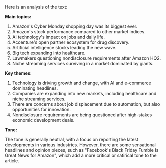 Here is an analysis of the text:

**Main topics:**

1. Amazon's Cyber Monday shopping day was its biggest ever.
2. Amazon's stock performance compared to other market indices.
3. AI technology's impact on jobs and daily life.
4. Accenture's open partner ecosystem for drug discovery.
5. Artificial intelligence stocks leading the new wave.
6. Big tech expanding into healthcare.
7. Lawmakers questioning nondisclosure requirements after Amazon HQ2.
8. Niche streaming services surviving in a market dominated by giants.

**Key themes:**

1. Technology is driving growth and change, with AI and e-commerce dominating headlines.
2. Companies are expanding into new markets, including healthcare and niche streaming services.
3. There are concerns about job displacement due to automation, but also opportunities for innovation.
4. Nondisclosure requirements are being questioned after high-stakes economic development deals.

**Tone:**

The tone is generally neutral, with a focus on reporting the latest developments in various industries. However, there are some sensational headlines and opinion pieces, such as "Facebook's Black Friday Fumble Is Great News for Amazon", which add a more critical or satirical tone to the article.